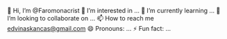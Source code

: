 👋 Hi, I’m @Faromonacrist
👀 I’m interested in ...
🌱 I’m currently learning ...
💞️ I’m looking to collaborate on ...
📫 How to reach me edvinaskancas@gmail.com
😄 Pronouns: ...
⚡ Fun fact: ...
